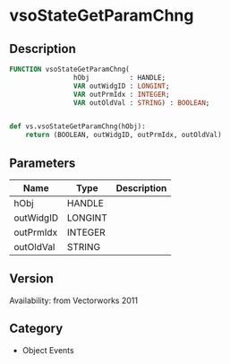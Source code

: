 # vsoStateGetParamChng

## Description
```pascal
FUNCTION vsoStateGetParamChng(
				hObj          : HANDLE;
				VAR outWidgID : LONGINT;
				VAR outPrmIdx : INTEGER;
				VAR outOldVal : STRING) : BOOLEAN;
```

```python

def vs.vsoStateGetParamChng(hObj):
    return (BOOLEAN, outWidgID, outPrmIdx, outOldVal)
```

## Parameters
|Name|Type|Description|
|---|---|---|
|hObj|HANDLE||
|outWidgID|LONGINT||
|outPrmIdx|INTEGER||
|outOldVal|STRING||

## Version
Availability: from Vectorworks 2011
## Category
* Object Events

